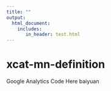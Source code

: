 ```yaml
---
title: ""
output: 
  html_document:
    includes:
       in_header: test.html
---
```

# xcat-mn-definition
<!--html_preserve-->

Google Analytics Code Here baiyuan

<!--/html_preserve-->
